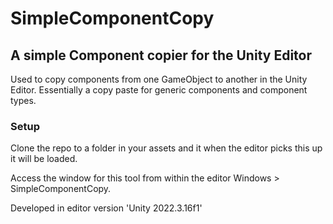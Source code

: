 # SimpleComponentCopy
## A simple Component copier for the Unity Editor

Used to copy components from one GameObject to another in the Unity Editor. Essentially a copy paste for generic components and component types.

### Setup

Clone the repo to a folder in your assets and it when the editor picks this up it will be loaded.

Access the window for this tool from within the editor Windows > SimpleComponentCopy.

Developed in editor version 'Unity 2022.3.16f1'
